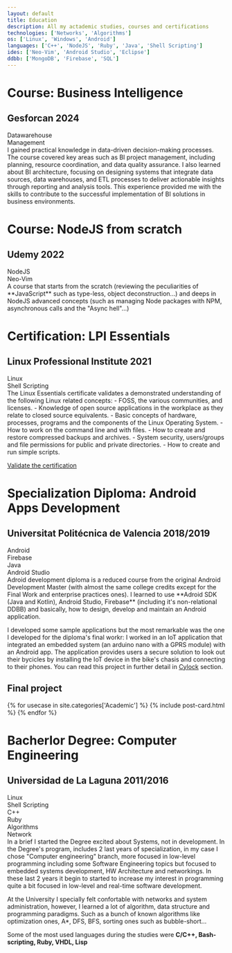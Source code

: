 ```yaml
---
layout: default
title: Education
description: All my actademic studies, courses and certifications
technologies: ['Networks', 'Algorithms']
os: ['Linux', 'Windows', 'Android']
languages: ['C++', 'NodeJS', 'Ruby', 'Java', 'Shell Scripting']
ides: ['Neo-Vim', 'Android Studio', 'Eclipse']
ddbb: ['MongoDB', 'Firebase', 'SQL']
---
```

# Course: Business Intelligence
## Gesforcan <span class="date">2024</span>
<div class="skills">
    <div class="skill-card backgrounded">Datawarehouse</div>
    <div class="skill-card backgrounded">Management</div>
</div>
I gained practical knowledge in data-driven decision-making processes. The course covered key areas such as BI project management, including planning, resource coordination, and data quality assurance. I also learned about BI architecture, focusing on designing systems that integrate data sources, data warehouses, and ETL processes to deliver actionable insights through reporting and analysis tools. This experience provided me with the skills to contribute to the successful implementation of BI solutions in business environments.  

# Course: NodeJS from scratch
## Udemy <span class="date">2022</span>
<div class="skills">
    <div class="skill-card backgrounded">NodeJS</div>
    <div class="skill-card backgrounded">Neo-Vim</div>
</div>
A course that starts from the scratch (reviewing the peculiarities of **JavaScript** such as type-less, object deconstruction...) and deeps in NodeJS advanced concepts (such as managing Node packages with NPM, asynchronous calls and the "Async hell"...)

# Certification: LPI Essentials
## Linux Professional Institute <span class="date">2021</span>
<div class="skills">
    <div class="skill-card backgrounded">Linux</div>
    <div class="skill-card backgrounded">Shell Scripting</div>
</div>
The Linux Essentials certificate validates a demonstrated understanding of the following Linux related concepts:
 - FOSS, the various communities, and licenses.
 - Knowledge of open source applications in the workplace as they relate to closed source equivalents.
 - Basic concepts of hardware, processes, programs and the components of the Linux Operating System.
 - How to work on the command line and with files.
 - How to create and restore compressed backups and archives.
 - System security, users/groups and file permissions for public and private directories.
 - How to create and run simple scripts.
 
[Validate the certification](https://cs.lpi.org/caf/Xamman/certification/verify/LPI000503414/rqpddrjrnw)

# Specialization Diploma: Android Apps Development
## Universitat Politécnica de Valencia <span class="date">2018/2019</span>
<div class="skills">
    <div class="skill-card backgrounded">Android</div>
    <div class="skill-card backgrounded">Firebase</div>
    <div class="skill-card backgrounded">Java</div>
    <div class="skill-card backgrounded">Android Studio</div>
</div>
Adroid development diploma is a reduced course from the original Android Development Master (with almost the same college credits except for the Final Work and enterprise practices ones). I learned to use **Adroid SDK (Java and Kotlin), Android Studio, Firebase** (including it's non-relational DDBB) and basically, how to design, develop and maintain an Android application.

I developed some sample applications but the most remarkable was the one I developed for the diploma's final workr: I worked in an IoT application that integrated an embedded system (an arduino nano with a GPRS module) with an Android app. The application provides users a secure solution to look out their bycicles by installing the IoT device in the bike's chasis and connecting to their phones. You can read this project in further detail in [Cylock](/projects/cylock) section.
## Final project
<div class="posts">
{% for usecase in site.categories['Academic'] %}
{% include post-card.html %}
{% endfor %}
</div>

# Bacherlor Degree: Computer Engineering
## Universidad de La Laguna <span class="date">2011/2016</span>
<div class="skills">
    <div class="skill-card backgrounded">Linux</div>
    <div class="skill-card backgrounded">Shell Scripting</div>
    <div class="skill-card backgrounded">C++</div>
    <div class="skill-card backgrounded">Ruby</div>
    <div class="skill-card backgrounded">Algorithms</div>
    <div class="skill-card backgrounded">Network</div>
</div>
In a brief I started the Degree excited about Systems, not in development. In the Degree's program, includes 2 last years of specialization, in my case I chose "Computer engineering" branch, more focused in low-level programming including some Software Engineering topics but focused to embedded systems development, HW Architecture and networkings. In these last 2 years it begin to started to increase my interest in programming quite a bit focused in low-level and real-time software development.

At the University I specially felt confortable with networks and system administration, however, I learned a lot of algorithm, data structure and programming paradigms. Such as a bunch of known algorithms like optimization ones, A\*, DFS, BFS, sorting ones such as bubble-short...

Some of the most used languages during the studies were **C/C++, Bash-scripting, Ruby, VHDL, Lisp**
